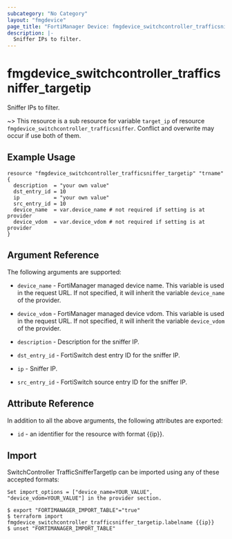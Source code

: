 ```yaml
---
subcategory: "No Category"
layout: "fmgdevice"
page_title: "FortiManager Device: fmgdevice_switchcontroller_trafficsniffer_targetip"
description: |-
  Sniffer IPs to filter.
---
```


# fmgdevice_switchcontroller_trafficsniffer_targetip
Sniffer IPs to filter.

~> This resource is a sub resource for variable `target_ip` of resource `fmgdevice_switchcontroller_trafficsniffer`. Conflict and overwrite may occur if use both of them.



## Example Usage

```hcl
resource "fmgdevice_switchcontroller_trafficsniffer_targetip" "trname" {
  description  = "your own value"
  dst_entry_id = 10
  ip           = "your own value"
  src_entry_id = 10
  device_name  = var.device_name # not required if setting is at provider
  device_vdom  = var.device_vdom # not required if setting is at provider
}
```

## Argument Reference


The following arguments are supported:

* `device_name` - FortiManager managed device name. This variable is used in the request URL. If not specified, it will inherit the variable `device_name` of the provider.
* `device_vdom` - FortiManager managed device vdom. This variable is used in the request URL. If not specified, it will inherit the variable `device_vdom` of the provider.

* `description` - Description for the sniffer IP.
* `dst_entry_id` - FortiSwitch dest entry ID for the sniffer IP.
* `ip` - Sniffer IP.
* `src_entry_id` - FortiSwitch source entry ID for the sniffer IP.


## Attribute Reference

In addition to all the above arguments, the following attributes are exported:
* `id` - an identifier for the resource with format {{ip}}.

## Import

SwitchController TrafficSnifferTargetIp can be imported using any of these accepted formats:
```
Set import_options = ["device_name=YOUR_VALUE", "device_vdom=YOUR_VALUE"] in the provider section.

$ export "FORTIMANAGER_IMPORT_TABLE"="true"
$ terraform import fmgdevice_switchcontroller_trafficsniffer_targetip.labelname {{ip}}
$ unset "FORTIMANAGER_IMPORT_TABLE"
```

